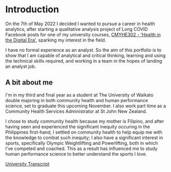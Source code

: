 # Introduction

On the 7th of May 2022 I decided I wanted to pursue a career in health analytics, after starting a qualitative analysis project of Long COVID Facebook posts for one of my university courses, [CMYHE302 - 'Health in the Digital Era'](https://papers.waikato.ac.nz/papers/2022/CMYHE302), sparking my interest in the field.

I have no formal experience as an analyst. So the aim of this portfolio is to show that I am capable of analytical and critical thinking, learning and using the technical skills required, and working in a team in the hopes of landing an analyst job.

## A bit about me

I'm in my third and final year as a student at The University of Waikato double majoring in both community health and human performance science, set to graduate this upcoming November. I also work part time as a Community Health Services Administrator at St John New Zealand.

I chose to study community health because my mother is Filipino, and after having seen and experienced the significant inequity occuring in the Philippines first-hand, I settled on community health to help equip me with the knowledge to combat such inequity; I also have a significant interest in sports, specifically Olympic Weightlifting and Powerlifting, both in which I've competed and coached. This as a result has influenced me to study human performance science to better understand the sports I love.

[University Transcript](https://robertjspencer.github.io/docs/assets/Academic_Transcript_(Waikato).pdf)
